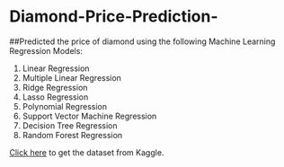 # Diamond-Price-Prediction-

##Predicted the price of diamond using the following Machine Learning Regression Models: 
1) Linear Regression
2) Multiple Linear Regression 
3) Ridge Regression 
4) Lasso Regression 
5) Polynomial Regression 
6) Support Vector Machine Regression 
7) Decision Tree Regression 
8) Random Forest Regression 

[Click here](https://www.kaggle.com/ritikmaheshwari/diamond-price-prediction) to get the dataset from Kaggle. 
